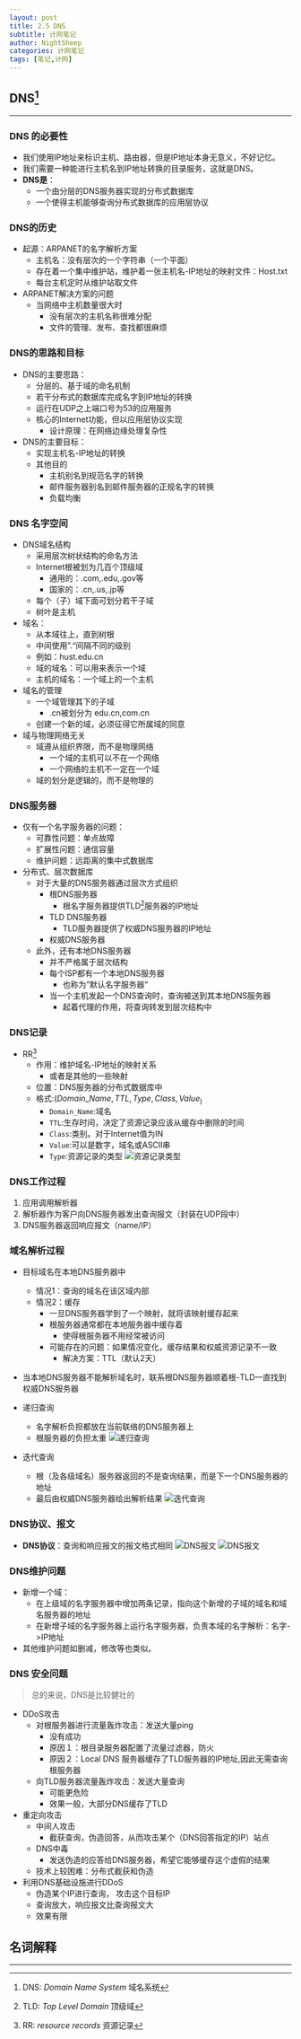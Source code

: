 ```yaml
---
layout: post
title: 2.5 DNS
subtitle: 计网笔记
author: NightSheep
categories: 计网笔记
tags: [笔记,计网]
---
```

## DNS[^1]
---

### DNS 的必要性

- 我们使用IP地址来标识主机、路由器，但是IP地址本身无意义，不好记忆。
- 我们需要一种能进行主机名到IP地址转换的目录服务，这就是DNS。
- **DNS是**：
	- 一个由分层的DNS服务器实现的分布式数据库
	- 一个使得主机能够查询分布式数据库的应用层协议

### DNS的历史

- 起源：ARPANET的名字解析方案
	- 主机名：没有层次的一个字符串（一个平面）
	- 存在着一个集中维护站，维护着一张主机名-IP地址的映射文件：Host.txt
	- 每台主机定时从维护站取文件
- ARPANET解决方案的问题
	- 当网络中主机数量很大时
		- 没有层次的主机名称很难分配
		- 文件的管理、发布、查找都很麻烦

### DNS的思路和目标

- DNS的主要思路：
	- 分层的、基于域的命名机制
	- 若干分布式的数据库完成名字到IP地址的转换
	- 运行在UDP之上端口号为53的应用服务
	- 核心的Internet功能，但以应用层协议实现
		- 设计原理：在网络边缘处理复杂性
- DNS的主要目标：
	- 实现主机名-IP地址的转换
	- 其他目的
		- 主机别名到规范名字的转换
		- 邮件服务器别名到邮件服务器的正规名字的转换
		- 负载均衡

### DNS 名字空间

- DNS域名结构
	- 采用层次树状结构的命名方法
	- Internet根被划为几百个顶级域
		- 通用的：.com,.edu,.gov等
		- 国家的：.cn,.us,.jp等
	- 每个（子）域下面可划分若干子域
	- 树叶是主机
- 域名：
	- 从本域往上，直到树根
	- 中间使用”.“间隔不同的级别
	- 例如：hust.edu.cn
	- 域的域名：可以用来表示一个域
	- 主机的域名：一个域上的一个主机
- 域名的管理
	- 一个域管理其下的子域
		- .cn被划分为 edu.cn,com.cn
	- 创建一个新的域，必须征得它所属域的同意
- 域与物理网络无关
	- 域遵从组织界限，而不是物理网络
		- 一个域的主机可以不在一个网络
		- 一个网络的主机不一定在一个域
	- 域的划分是逻辑的，而不是物理的

### DNS服务器

- 仅有一个名字服务器的问题：
	- 可靠性问题：单点故障
	- 扩展性问题：通信容量
	- 维护问题：远距离的集中式数据库
- 分布式、层次数据库
	- 对于大量的DNS服务器通过层次方式组织
		- 根DNS服务器
			- 根名字服务器提供TLD[^2]服务器的IP地址
		- TLD DNS服务器
			- TLD服务器提供了权威DNS服务器的IP地址
		- 权威DNS服务器
	- 此外，还有本地DNS服务器
		- 并不严格属于层次结构
		- 每个ISP都有一个本地DNS服务器
			- 也称为”默认名字服务器“
		- 当一个主机发起一个DNS查询时，查询被送到其本地DNS服务器
			- 起着代理的作用，将查询转发到层次结构中

### DNS记录

- RR[^3]
	- 作用：维护域名-IP地址的映射关系
		- 或者是其他的一些映射
	- 位置：DNS服务器的分布式数据库中
	- 格式:$(Domain\_Name,TTL,Type,Class,Value_)$
		- `Domain_Name`:域名
		- `TTL`:生存时间，决定了资源记录应该从缓存中删除的时间
		- `Class`:类别。对于Internet值为IN
		- `Value`:可以是数字，域名或ASCII串
		- `Type`:资源记录的类型
			![资源记录类型](/assets/images/Snipaste_2023-09-16_20-35-14.png)

### DNS工作过程

1. 应用调用解析器
2. 解析器作为客户向DNS服务器发出查询报文（封装在UDP段中）
3. DNS服务器返回响应报文（name/IP）

### 域名解析过程

- 目标域名在本地DNS服务器中
	- 情况1：查询的域名在该区域内部
	- 情况2：缓存
		- 一旦DNS服务器学到了一个映射，就将该映射缓存起来
		- 根服务器通常都在本地服务器中缓存着
			- 使得根服务器不用经常被访问
		- 可能存在的问题：如果情况变化，缓存结果和权威资源记录不一致
			- 解决方案：TTL（默认2天）
- 当本地DNS服务器不能解析域名时，联系根DNS服务器顺着根-TLD一直找到权威DNS服务器

- 递归查询
	- 名字解析负担都放在当前联络的DNS服务器上
	- 根服务器的负担太重
![递归查询](/assets/images/Snipaste_2023-09-16_20-45-43.png)
- 迭代查询
	- 根（及各级域名）服务器返回的不是查询结果，而是下一个DNS服务器的地址
	- 最后由权威DNS服务器给出解析结果
![迭代查询](/assets/images/Snipaste_2023-09-16_20-49-18.png)

### DNS协议、报文

- **DNS协议**：查询和响应报文的报文格式相同
![DNS报文](/assets/images/Snipaste_2023-09-16_20-54-44.png)
![DNS报文](/assets/images/Snipaste_2023-09-16_20-55-07.png)

### DNS维护问题

- 新增一个域：
	- 在上级域的名字服务器中增加两条记录，指向这个新增的子域的域名和域名服务器的地址
	- 在新增子域的名字服务器上运行名字服务器，负责本域的名字解析：名字->IP地址
- 其他维护问题如删减，修改等也类似。

### DNS 安全问题

>总的来说，DNS是比较健壮的

- DDoS攻击
	- 对根服务器进行流量轰炸攻击：发送大量ping
		- 没有成功
		- 原因１：根目录服务器配置了流量过滤器，防火
		- 原因２：Local DNS 服务器缓存了TLD服务器的IP地址,因此无需查询根服务器
	- 向TLD服务器流量轰炸攻击：发送大量查询
		- 可能更危险
		- 效果一般，大部分DNS缓存了TLD
- 重定向攻击
	- 中间人攻击
		- 截获查询，伪造回答，从而攻击某个（DNS回答指定的IP）站点
	- DNS中毒
		- 发送伪造的应答给DNS服务器，希望它能够缓存这个虚假的结果
	- 技术上较困难：分布式截获和伪造
- 利用DNS基础设施进行DDoS
	- 伪造某个IP进行查询， 攻击这个目标IP
	- 查询放大，响应报文比查询报文大
	- 效果有限

## 名词解释
---

[^1]: DNS: *Domain Name System* 域名系统

[^2]: TLD: *Top Level Domain* 顶级域

[^3]: RR: *resource records* 资源记录